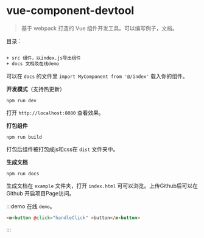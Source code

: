 <!-- <m-button @click="handleClick" >button</m-button> -->
<script>
  export default {
    methods: {
      handleClick() {
        alert('button click');
      }
    }
  }
</script>

# vue-component-devtool

> 基于 webpack 打造的 Vue 组件开发工具。可以编写例子，文档。

目录：

```html

+ src 组件，以index.js导出组件
+ docs 文档及在线demo

```


可以在 `docs` 的文件里 `import MyComponent from '@/index'` 载入你的组件。



**开发模式**（支持热更新）

```ls
npm run dev
```

打开 `http://localhost:8080` 查看效果。



**打包组件**

```ls
npm run build
```

打包后组件被打包成js和css在 `dist` 文件夹中。

**生成文档**

```ls
npm run docs
```

生成文档在 `example` 文件夹，打开 `index.html` 可可以浏览。上传Github后可以在Github 开启项目Page访问。


:::demo 在线 `demo`。

```html
<m-button @click="handleClick" >button</m-button>
```

:::

